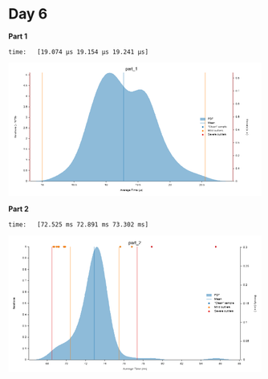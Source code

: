 # Day 6

**Part 1**

```
time:   [19.074 µs 19.154 µs 19.241 µs]
```

![](img/part_1.png)

**Part 2**

```
time:   [72.525 ms 72.891 ms 73.302 ms]
```

![](img/part_2.png)
